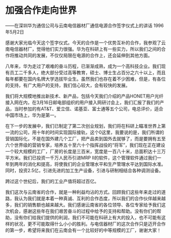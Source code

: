 # 加强合作走向世界

——在深圳华为通信公司与云南电信器材厂通信电源合作签字仪式上的讲话 1996年5月2日

感谢大家光临今天这个签字仪式。今天的合作是一个优势互补的合作，我参观了云南电信器材厂，觉得他们实力很强。华为在科研上有一些实力，所以我们之间的合作将推动共同的发展，不仅仅局限在电源的合作上，还会延伸到其他方面。

八年来，华为走过了艰难的奋斗历程，已渐渐成熟，成为一个高科技企业。我们现有员工二千多人，绝大部分受过高等教育，硕士、博士生占百分之六十以上，而且每年都要在国内名牌大学选拔毕业生。虽然我们也存在着不少困难，但是，有各位的支持，有广大用户的支持，我们信心较大，会有较快的发展。

我们将大规模地推出新技术、新产品，包括今天我们介绍的产品HONET用户光纤接入网在内，在3月16日邮电部组织的用户接入网研讨会上，我们汇报了我们的产品，当时参加的有AT&T、爱立信、诺基亚、富士通等五个公司，电总评价，适合中国市场上，华为是第一。

在下一步的发展中，我们已制定了第二次创业规划，我们将在科研上瞄准世界上第一流的公司，用十年的时间实现国际接轨，这个0这里，我要说的是，我们所谓的营销国际化，不是在国外建几个工厂，把产品卖到国外去就够了，而是要拥有五至六个世界级的营销专家，培养五十至六十个指挥战役的“将军”，我们现在正在建设一个较大规模的工厂，厂房的长度是三百米，宽度是一百八十米，总面积达十三万平方米。我们已投资一千万人民币引进MRP II的软件，这个管理软件通过我们一年到两年的消化和提高，将使我们的企业管理水平和生产管理水平达到国际水准。同时，投资2.5亿，引进先进的加工生产设备，引进与研制相结合各种调测设备。

跨过这个世纪后，我们的工业产值将超过百亿。

我们这次与云南省的合作，就是一种利益均沾的方式。回顾我们这些年来走过的道路，我认为我们就是本着一种真诚、互利的合作态度，所以我们的合作伙伴越来越多，我们的销售额也越来越大。我们感谢云南省的各位领导、各位专家给予我们这次机会，感谢这些年在我们艰苦奋斗的过程中给予的支持和帮助。没有你们的帮助，没有你们给我们提供的利润，我们不可能在科研上有大的投入，也不可能有这样的状况，更不可能取得什么小小的胜利。与电信器材厂的这次合作只是迈开合作的第一步，希望将来我们在云南会有一个比较好的中等规模的工厂，谢谢大家！


